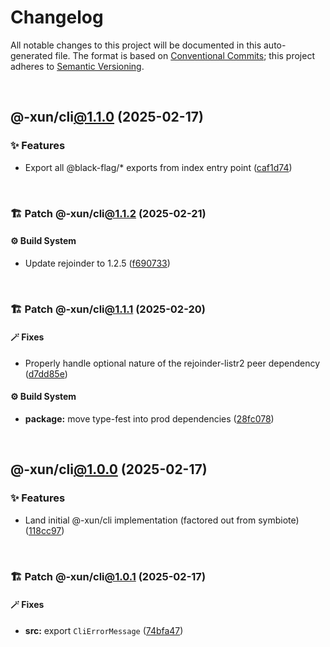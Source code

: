 # Changelog

All notable changes to this project will be documented in this auto-generated
file. The format is based on [Conventional Commits][1];
this project adheres to [Semantic Versioning][2].

<br />

## @-xun/cli[@1.1.0][3] (2025-02-17)

### ✨ Features

- Export all @black-flag/\* exports from index entry point ([caf1d74][4])

<br />

### 🏗️ Patch @-xun/cli[@1.1.2][5] (2025-02-21)

#### ⚙️ Build System

- Update rejoinder to 1.2.5 ([f690733][6])

<br />

### 🏗️ Patch @-xun/cli[@1.1.1][7] (2025-02-20)

#### 🪄 Fixes

- Properly handle optional nature of the rejoinder-listr2 peer dependency ([d7dd85e][8])

#### ⚙️ Build System

- **package:** move type-fest into prod dependencies ([28fc078][9])

<br />

## @-xun/cli[@1.0.0][10] (2025-02-17)

### ✨ Features

- Land initial @-xun/cli implementation (factored out from symbiote) ([118cc97][11])

<br />

### 🏗️ Patch @-xun/cli[@1.0.1][12] (2025-02-17)

#### 🪄 Fixes

- **src:** export `CliErrorMessage` ([74bfa47][13])

[1]: https://conventionalcommits.org
[2]: https://semver.org
[3]: https://github.com/Xunnamius/cli-utils/compare/@-xun/cli@1.0.1...@-xun/cli@1.1.0
[4]: https://github.com/Xunnamius/cli-utils/commit/caf1d74e366c1a64e9bac76fadfeeb54b974c17e
[5]: https://github.com/Xunnamius/cli-utils/compare/@-xun/cli@1.1.1...@-xun/cli@1.1.2
[6]: https://github.com/Xunnamius/cli-utils/commit/f690733445198491a679d615c5aa719695b3fda3
[7]: https://github.com/Xunnamius/cli-utils/compare/@-xun/cli@1.1.0...@-xun/cli@1.1.1
[8]: https://github.com/Xunnamius/cli-utils/commit/d7dd85e25599a2735f7dfb4b141e117f83dc5bbd
[9]: https://github.com/Xunnamius/cli-utils/commit/28fc0782adb521af45732407f4551061bcd3f770
[10]: https://github.com/Xunnamius/cli-utils/compare/118cc97de27374bcd26e43f836c2d837aa9f46f4...@-xun/cli@1.0.0
[11]: https://github.com/Xunnamius/cli-utils/commit/118cc97de27374bcd26e43f836c2d837aa9f46f4
[12]: https://github.com/Xunnamius/cli-utils/compare/@-xun/cli@1.0.0...@-xun/cli@1.0.1
[13]: https://github.com/Xunnamius/cli-utils/commit/74bfa47fc80f4ebda9a4e0fb9b2b0d112ef3baed
